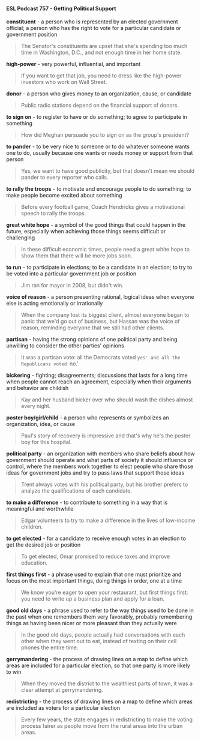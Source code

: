 #### ESL Podcast 757 - Getting Political Support

**constituent** - a person who is represented by an elected government official; a
person who has the right to vote for a particular candidate or government position

> The Senator's constituents are upset that she's spending too much time in
Washington, D.C., and not enough time in her home state.

**high-power** - very powerful, influential, and important

> If you want to get that job, you need to dress like the high-power investors who
work on Wall Street.

**donor** - a person who gives money to an organization, cause, or candidate

> Public radio stations depend on the financial support of donors.

**to sign on** - to register to have or do something; to agree to participate in
something

> How did Meghan persuade you to sign on as the group's president?

**to pander** - to be very nice to someone or to do whatever someone wants one
to do, usually because one wants or needs money or support from that person

> Yes, we want to have good publicity, but that doesn't mean we should pander
to every reporter who calls.

**to rally the troops** - to motivate and encourage people to do something; to
make people become excited about something

> Before every football game, Coach Hendricks gives a motivational speech to
rally the troops.

**great white hope** - a symbol of the good things that could happen in the future,
especially when achieving those things seems difficult or challenging

> In these difficult economic times, people need a great white hope to show them
that there will be more jobs soon.

**to run** - to participate in elections; to be a candidate in an election; to try to be
voted into a particular government job or position

> Jim ran for mayor in 2008, but didn't win.

**voice of reason** - a person presenting rational, logical ideas when everyone
else is acting emotionally or irrationally

> When the company lost its biggest client, almost everyone began to panic that
we'd go out of business, but Hassan was the voice of reason, reminding
everyone that we still had other clients.

**partisan** - having the strong opinions of one political party and being unwilling to
consider the other parties' opinions

> It was a partisan vote: all the Democrats voted `yes' and all the Republicans
voted `no.'

**bickering** - fighting; disagreements; discussions that lasts for a long time when
people cannot reach an agreement, especially when their arguments and
behavior are childish

> Kay and her husband bicker over who should wash the dishes almost every
night.

**poster boy/girl/child** - a person who represents or symbolizes an organization,
idea, or cause

> Paul's story of recovery is impressive and that's why he's the poster boy for this
hospital.

**political party** - an organization with members who share beliefs about how
government should operate and what parts of society it should influence or
control, where the members work together to elect people who share those ideas
for government jobs and try to pass laws that support those ideas

> Trent always votes with his political party, but his brother prefers to analyze the
qualifications of each candidate.

**to make a difference** - to contribute to something in a way that is meaningful
and worthwhile

> Edgar volunteers to try to make a difference in the lives of low-income children.

**to get elected** - for a candidate to receive enough votes in an election to get the
desired job or position

> To get elected, Omar promised to reduce taxes and improve education.

**first things first** - a phrase used to explain that one must prioritize and focus on
the most important things, doing things in order, one at a time

> We know you're eager to open your restaurant, but first things first: you need to
write up a business plan and apply for a loan.

**good old days** - a phrase used to refer to the way things used to be done in the
past when one remembers them very favorably, probably remembering things as
having been nicer or more pleasant than they actually were

> In the good old days, people actually had conversations with each other when
they went out to eat, instead of texting on their cell phones the entire time.

**gerrymandering** - the process of drawing lines on a map to define which areas
are included for a particular election, so that one party is more likely to win

> When they moved the district to the wealthiest parts of town, it was a clear
attempt at gerrymandering.

**redistricting** - the process of drawing lines on a map to define which areas are
included as voters for a particular election

> Every few years, the state engages in redistricting to make the voting process
fairer as people move from the rural areas into the urban areas.


